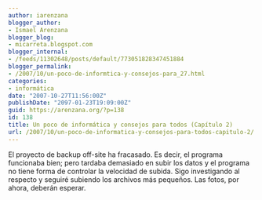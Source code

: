 ```yaml
---
author: iarenzana
blogger_author:
- Ismael Arenzana
blogger_blog:
- micarreta.blogspot.com
blogger_internal:
- /feeds/11302648/posts/default/773051828347451884
blogger_permalink:
- /2007/10/un-poco-de-informtica-y-consejos-para_27.html
categories:
- informática
date: "2007-10-27T11:56:00Z"
publishDate: "2097-01-23T19:09:00Z"
guid: https://arenzana.org/?p=138
id: 138
title: Un poco de informática y consejos para todos (Capítulo 2)
url: /2007/10/un-poco-de-informatica-y-consejos-para-todos-capitulo-2/
---
```

El proyecto de backup off-site ha fracasado. Es decir, el programa funcionaba bien; pero tardaba demasiado en subir los datos y el programa no tiene forma de controlar la velocidad de subida. Sigo investigando al respecto y seguiré subiendo los archivos más pequeños. Las fotos, por ahora, deberán esperar.
